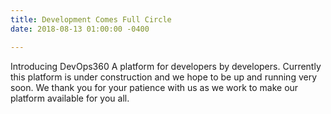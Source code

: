 ```yaml
---
title: Development Comes Full Circle
date: 2018-08-13 01:00:00 -0400

---
```

Introducing DevOps360 A platform for developers by developers. 
   Currently this platform is under construction and we hope to be up and running very soon.
   We thank you for your patience with us as we work to make our platform available for you all.